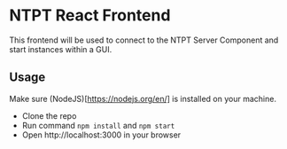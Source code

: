 # NTPT React Frontend

This frontend will be used to connect to the NTPT Server Component and start instances within a GUI.

## Usage
Make sure (NodeJS)[https://nodejs.org/en/] is installed on your machine.
* Clone the repo
* Run command `npm install` and `npm start`
* Open http://localhost:3000 in your browser
